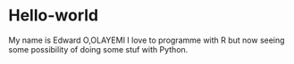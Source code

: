 # Hello-world
My name is Edward O,OLAYEMI I love to programme with R but now seeing some possibility of doing some stuf with Python.
